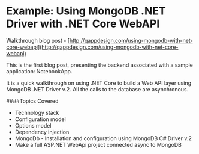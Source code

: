# Example: Using MongoDB .NET Driver with .NET Core WebAPI

Walkthrough blog post - [http://qappdesign.com/using-mongodb-with-net-core-webapi](http://qappdesign.com/using-mongodb-with-net-core-webapi)

This is the first blog post, presenting the backend associated with a sample application: NotebookApp.

It is a quick walkthrough on using .NET Core to build a Web API layer using MongoDB .NET Driver v.2. All the calls to the database are asynchronous.  

####Topics Covered
 - Technology stack
 - Configuration model
 - Options model
 - Dependency injection
 - MongoDb - Installation and configuration using MongoDB C# Driver v.2
 - Make a full ASP.NET WebApi project connected async to MongoDB

